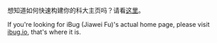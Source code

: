 想知道如何快速构建你的科大主页吗？请看[这里](https://github.com/iBug/USTC-home-jekyll)。

If you're looking for iBug (Jiawei Fu)'s actual home page, please visit [ibug.io](https://ibug.io/), that's where it is.
